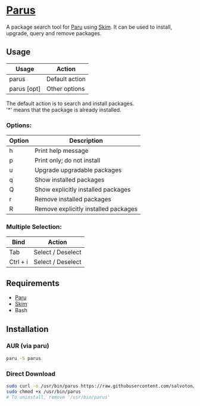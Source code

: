 # [Parus](https://github.com/salvoton/parus)
A package search tool for [Paru](https://github.com/Morganamilo/paru) using [Skim](https://github.com/skim-rs/skim).
It can be used to install, upgrade, query and remove packages.

## Usage
| Usage       | Action         |
|-------------|----------------|
| parus       | Default action |
| parus [opt] | Other options  |

The default action is to search and install packages.<br>
'*' means that the package is already installed.

### Options:
| Option   | Description                          |
|----------|--------------------------------------|
| h        | Print help message                   |
| p        | Print only; do not install           |
| u        | Upgrade upgradable packages          |
| q        | Show installed packages              |
| Q        | Show explicitly installed packages   |
| r        | Remove installed packages            |
| R        | Remove explicitly installed packages |

### Multiple Selection:
| Bind     | Action            |
|----------|-------------------|
| Tab      | Select / Deselect |
| Ctrl + i | Select / Deselect |
## Requirements
* [Paru](https://github.com/Morganamilo/paru)
* [Skim](https://github.com/skim-rs/skim)
* Bash

## Installation
### AUR (via paru)
```sh
paru -S parus
```
### Direct Download
```sh
sudo curl -o /usr/bin/parus https://raw.githubusercontent.com/salvoton/parus/master/parus
sudo chmod +x /usr/bin/parus
# To uninstall, remove '/usr/bin/parus'
```
